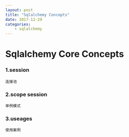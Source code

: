 ```yaml
---
layout: post 
title: "Sqlalchemy Concepts"
date: 2017-12-29
categories: 
    - sqlalchemy
---
```


# Sqlalchemy Core Concepts

### 1.session
	
	连接池

### 2.scope session

	单例模式
	
### 3.useages

	使用案例


